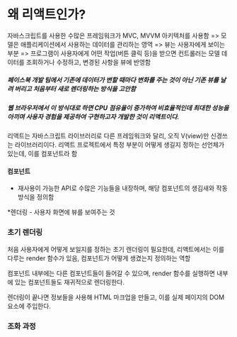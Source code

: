 # 왜 리액트인가?

자바스크립트를 사용한 수많은 프레임워크가 MVC, MVVM 아키텍처를 사용함
=> 모델은 애플리케이션에서 사용하는 데이터를 관리하는 영역
=> 뷰는 사용자에게 보이는 부분
=> 프로그램이 사용자에게 어떤 작업(버튼 클릭 등)을 받으면 컨트롤러는 모델 데이터를 조회하거나 수정하고, 변경된 사항을 뷰에 반영함

##### 페이스북 개발 팀에서 기존에 데이터가 변할 때마다 변화를 주는 것이 아닌 기존 뷰를 날려 버리고 처음부터 새로 렌더링하는 방식을 고안함

##### 웹 브라우저에서 이 방식대로 하면 CPU 점유율이 증가하여 비효율적인데 최대한 성능을 아끼며 사용자 경험을 제공하여 구현하고자 개발한 것이 리액트이다.

리액트는 자바스크립트 라이브러리로 다른 프레임워크와 달리, 오직 V(view)만 신경쓰는 라이브러리이다.
리액트 프로젝트에서 특정 부분이 어떻게 생길지 정하는 선언체가 있는데, 이를 컴포넌트라 함

#### 컴포넌트

- 재사용이 가능한 API로 수많은 기능들을 내장하며, 해당 컴포넌트의 생김새와 작동 방식을 정의함

\*렌더링 - 사용자 화면에 뷰를 보여주는 것

### 초기 렌더링

처음 사용자에게 어떻게 보일지를 정하는 초기 렌더링이 필요한데, 리액트에서는 이를 다루는 render 함수가 있음, 컴포넌트가 어떻게 생겼는지 정의하는 역할

컴포넌트 내부에는 다른 컴포넌트들이 들어갈 수 있으며, render 함수를 실행하면 내부에 있는 컴포넌트들도 재귀적으로 렌더링한다.

렌더링이 끝나면 정보들을 사용해 HTML 마크업을 만들고, 이를 실제 페이지의 DOM 요소에 주입한다.

### 조화 과정
